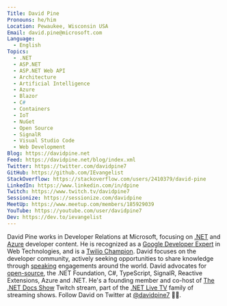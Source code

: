 ```yaml
---
Title: David Pine
Pronouns: he/him
Location: Pewaukee, Wisconsin USA
Email: david.pine@microsoft.com
Language:
  - English
Topics:
  - .NET
  - ASP.NET
  - ASP.NET Web API
  - Architecture
  - Artificial Intelligence
  - Azure
  - Blazor
  - C#
  - Containers
  - IoT
  - NuGet
  - Open Source
  - SignalR
  - Visual Studio Code
  - Web Development
Blog: https://davidpine.net
Feed: https://davidpine.net/blog/index.xml
Twitter: https://twitter.com/davidpine7
GitHub: https://github.com/IEvangelist
StackOverflow: https://stackoverflow.com/users/2410379/david-pine
LinkedIn: https://www.linkedin.com/in/dpine
Twitch: https://www.twitch.tv/davidpine7
Sessionize: https://sessionize.com/davidpine
MeetUp: https://www.meetup.com/members/185929039
YouTube: https://youtube.com/user/davidpine7
Dev: https://dev.to/ievangelist
---
```

David Pine works in Developer Relations at Microsoft, focusing on [.NET](https://docs.microsoft.com/dotnet) and [Azure](https://docs.microsoft.com/azure) developer content. He is recognized as a [Google Developer Expert](https://developers.google.com/community/experts/directory/profile/profile-david_pine) in Web Technologies, and is a [Twilio Champion](https://www.twilio.com/champions). David focuses on the developer community, actively seeking opportunities to share knowledge through [speaking](http://davidpine.net/speaking) engagements around the world. David advocates for [open-source](https://github.com/IEvangelist), the .NET Foundation, C#, TypeScript, SignalR, Reactive Extensions, Azure and .NET. He's a founding member and co-host of [The .NET Docs Show](https://dotnetdocs.dev) Twitch stream, part of the [.NET Live TV](https://dotnet.microsoft.com/live) family of streaming shows. Follow David on Twitter at [@davidpine7](https://twitter.com/davidpine7) 🤘🏽.
